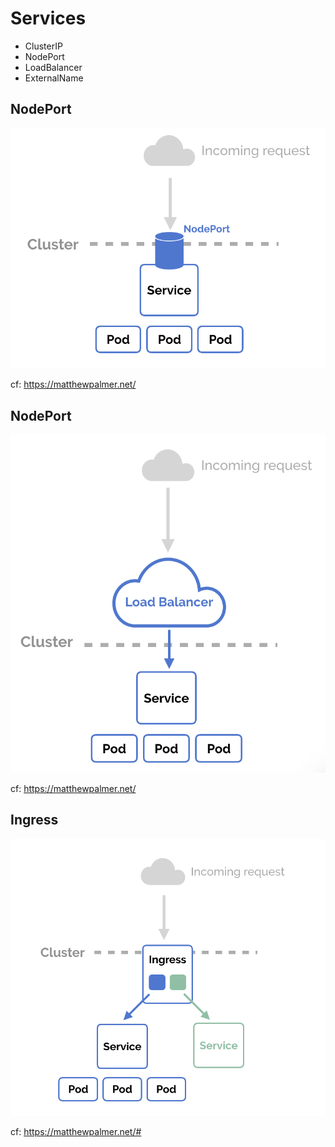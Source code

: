 # Services

- ClusterIP
- NodePort
- LoadBalancer
- ExternalName

## NodePort
![nodeport](./resources/nodeport.png)

cf: https://matthewpalmer.net/

## NodePort
![load-balancer](./resources/load-balancer.png)

cf: https://matthewpalmer.net/

## Ingress
![ingress](./resources/ingress.png)

cf: https://matthewpalmer.net/# 
